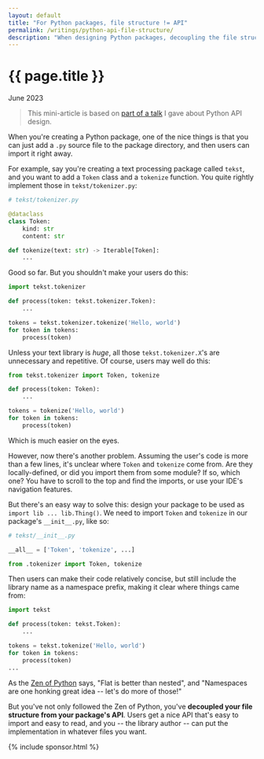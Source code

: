 ```yaml
---
layout: default
title: "For Python packages, file structure != API"
permalink: /writings/python-api-file-structure/
description: "When designing Python packages, decoupling the file structure from the package's API makes your package easier to import and use."
---
```

<h1>{{ page.title }}</h1>
<p class="subtitle">June 2023</p>


> This mini-article is based on [part of a talk](https://hyblan.com/writings/python-api-design/#module-and-package-structure) I gave about Python API design.

When you're creating a Python package, one of the nice things is that you can just add a `.py` source file to the package directory, and then users can import it right away.

For example, say you're creating a text processing package called `tekst`, and you want to add a `Token` class and a `tokenize` function. You quite rightly implement those in `tekst/tokenizer.py`:

```python
# tekst/tokenizer.py

@dataclass
class Token:
    kind: str
    content: str

def tokenize(text: str) -> Iterable[Token]:
    ...
```

Good so far. But you shouldn't make your users do this:

```python
import tekst.tokenizer

def process(token: tekst.tokenizer.Token):
    ...

tokens = tekst.tokenizer.tokenize('Hello, world')
for token in tokens:
    process(token)
```

Unless your text library is *huge*, all those `tekst.tokenizer.X`'s are unnecessary and repetitive. Of course, users may well do this:

```python
from tekst.tokenizer import Token, tokenize

def process(token: Token):
    ...

tokens = tokenize('Hello, world')
for token in tokens:
    process(token)
```

Which is much easier on the eyes.

However, now there's another problem. Assuming the user's code is more than a few lines, it's unclear where `Token` and `tokenize` come from. Are they locally-defined, or did you import them from some module? If so, which one? You have to scroll to the top and find the imports, or use your IDE's navigation features.

But there's an easy way to solve this: design your package to be used as `import lib ... lib.Thing()`. We need to import `Token` and `tokenize` in our package's `__init__.py`, like so:

```python
# tekst/__init__.py

__all__ = ['Token', 'tokenize', ...]

from .tokenizer import Token, tokenize
```

Then users can make their code relatively concise, but still include the library name as a namespace prefix, making it clear where things came from:

```python
import tekst

def process(token: tekst.Token):
    ...

tokens = tekst.tokenize('Hello, world')
for token in tokens:
    process(token)
...
```

As the [Zen of Python](https://peps.python.org/pep-0020/) says, "Flat is better than nested", and "Namespaces are one honking great idea -- let's do more of those!"

But you've not only followed the Zen of Python, you've **decoupled your file structure from your package's API**. Users get a nice API that's easy to import and easy to read, and you -- the library author -- can put the implementation in whatever files you want.


{% include sponsor.html %}
